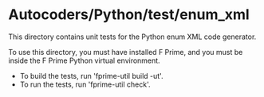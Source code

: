 # Autocoders/Python/test/enum_xml

This directory contains unit tests for the Python enum XML code generator.

To use this directory, you must have installed F Prime, and you must be inside 
the F Prime Python virtual environment.

* To build the tests, run 'fprime-util build -ut'.
* To run the tests, run 'fprime-util check'.
